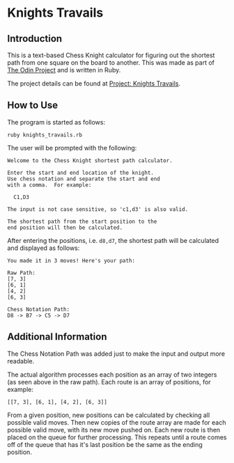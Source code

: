 # Knights Travails

## Introduction

This is a text-based Chess Knight calculator for figuring out the shortest path from one square on the board to another. This was made as part of [The Odin Project](https://www.theodinproject.com) and is written in Ruby.

The project details can be found at [Project: Knights Travails](https://www.theodinproject.com/lessons/ruby-knights-travails).

## How to Use

The program is started as follows:

`ruby knights_travails.rb`

The user will be prompted with the following:

```
Welcome to the Chess Knight shortest path calculator.

Enter the start and end location of the knight.
Use chess notation and separate the start and end
with a comma.  For example:

  C1,D3

The input is not case sensitive, so 'c1,d3' is also valid.

The shortest path from the start position to the
end position will then be calculated.

```

After entering the positions, i.e. `d8,d7`, the shortest path will be calculated and displayed as follows:

```
You made it in 3 moves! Here's your path:

Raw Path:
[7, 3]
[6, 1]
[4, 2]
[6, 3]

Chess Notation Path:
D8 -> B7 -> C5 -> D7
```

## Additional Information

The Chess Notation Path was added just to make the input and output more readable.

The actual algorithm processes each position as an array of two integers (as seen above in the raw path). Each route is an array of positions, for example:

`[[7, 3], [6, 1], [4, 2], [6, 3]]`

From a given position, new positions can be calculated by checking all possible valid moves. Then new copies of the route array are made for each possible valid move, with its new move pushed on. Each new route is then placed on the queue for further processing. This repeats until a route comes off of the queue that has it's last position be the same as the ending position.
